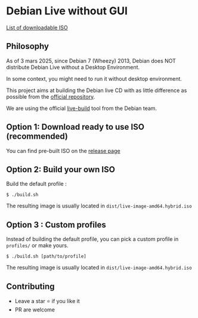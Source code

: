 # Debian Live without GUI

[List of downloadable ISO](https://github.com/snwfdhmp/debian-live-nogui/releases)

## Philosophy

As of 3 mars 2025, since Debian 7 (Wheezy) 2013, Debian does NOT distribute Debian Live without a Desktop Environment.

In some context, you might need to run it without desktop environment.

This project aims at building the Debian live CD with as little difference as possible from the [official repository](https://cdimage.debian.org/debian-cd/current-live/amd64/iso-hybrid/).

We are using the official [live-build](https://live-team.pages.debian.net/live-manual/html/live-manual/index.en.html) tool from the Debian team.

## Option 1: Download ready to use ISO (recommended)

You can find pre-built ISO on the [release page](https://github.com/snwfdhmp/debian-live-nogui/releases)

## Option 2: Build your own ISO

Build the default profile :

```
$ ./build.sh
```

The resulting image is usually located in `dist/live-image-amd64.hybrid.iso`

## Option 3 : Custom profiles

Instead of building the default profile, you can pick a custom profile in `profiles/` or make yours.

```
$ ./build.sh [path/to/profile]
```

The resulting image is usually located in `dist/live-image-amd64.hybrid.iso`

## Contributing

- Leave a star ⭐ if you like it
- PR are welcome
